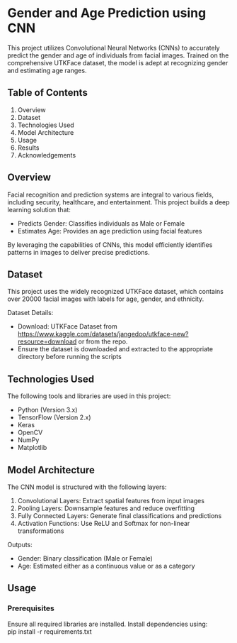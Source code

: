 # Gender and Age Prediction using CNN

This project utilizes Convolutional Neural Networks (CNNs) to accurately predict the gender and age of individuals from facial images. Trained on the comprehensive UTKFace dataset, the model is adept at recognizing gender and estimating age ranges.

## Table of Contents
1. Overview  
2. Dataset  
3. Technologies Used  
4. Model Architecture  
5. Usage  
6. Results  
7. Acknowledgements  

## Overview
Facial recognition and prediction systems are integral to various fields, including security, healthcare, and entertainment. This project builds a deep learning solution that:  
- Predicts Gender: Classifies individuals as Male or Female  
- Estimates Age: Provides an age prediction using facial features  

By leveraging the capabilities of CNNs, this model efficiently identifies patterns in images to deliver precise predictions.

## Dataset
This project uses the widely recognized UTKFace dataset, which contains over 20000 facial images with labels for age, gender, and ethnicity.  

Dataset Details:  
- Download: UTKFace Dataset from https://www.kaggle.com/datasets/jangedoo/utkface-new?resource=download or from the repo.
- Ensure the dataset is downloaded and extracted to the appropriate directory before running the scripts  

## Technologies Used
The following tools and libraries are used in this project:  
- Python (Version 3.x)  
- TensorFlow (Version 2.x)  
- Keras  
- OpenCV  
- NumPy  
- Matplotlib  

## Model Architecture
The CNN model is structured with the following layers:  
1. Convolutional Layers: Extract spatial features from input images  
2. Pooling Layers: Downsample features and reduce overfitting  
3. Fully Connected Layers: Generate final classifications and predictions  
4. Activation Functions: Use ReLU and Softmax for non-linear transformations  

Outputs:  
- Gender: Binary classification (Male or Female)  
- Age: Estimated either as a continuous value or as a category  

## Usage
### Prerequisites
Ensure all required libraries are installed. Install dependencies using:  
pip install -r requirements.txt  
